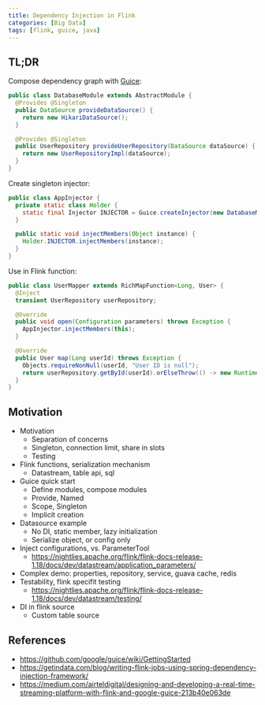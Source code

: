 ```yaml
---
title: Dependency Injection in Flink
categories: [Big Data]
tags: [flink, guice, java]
---
```


## TL;DR

Compose dependency graph with [Guice][1]:

```java
public class DatabaseModule extends AbstractModule {
  @Provides @Singleton
  public DataSource provideDataSource() {
    return new HikariDataSource();
  }

  @Provides @Singleton
  public UserRepository provideUserRepository(DataSource dataSource) {
    return new UserRepositoryImpl(dataSource);
  }
}
```

Create singleton injector:

```java
public class AppInjector {
  private static class Holder {
    static final Injector INJECTOR = Guice.createInjector(new DatabaseModule());
  }

  public static void injectMembers(Object instance) {
    Holder.INJECTOR.injectMembers(instance);
  }
}
```

Use in Flink function:

```java
public class UserMapper extends RichMapFunction<Long, User> {
  @Inject
  transient UserRepository userRepository;

  @Override
  public void open(Configuration parameters) throws Exception {
    AppInjector.injectMembers(this);
  }

  @Override
  public User map(Long userId) throws Exception {
    Objects.requireNonNull(userId, "User ID is null");
    return userRepository.getById(userId).orElseThrow(() -> new RuntimeException("User not found"));
  }
}
```


## Motivation


<!-- more -->

* Motivation
    * Separation of concerns
    * Singleton, connection limit, share in slots
    * Testing
* Flink functions, serialization mechanism
    * Datastream, table api, sql
* Guice quick start
    * Define modules, compose modules
    * Provide, Named
    * Scope, Singleton
    * Implicit creation
* Datasource example
    * No DI, static member, lazy initialization
    * Serialize object, or config only
* Inject configurations, vs. ParameterTool
    * https://nightlies.apache.org/flink/flink-docs-release-1.18/docs/dev/datastream/application_parameters/
* Complex demo: properties, repository, service, guava cache, redis
* Testability, flink specifit testing
    * https://nightlies.apache.org/flink/flink-docs-release-1.18/docs/dev/datastream/testing/
* DI in flink source
    * Custom table source


## References
* https://github.com/google/guice/wiki/GettingStarted
* https://getindata.com/blog/writing-flink-jobs-using-spring-dependency-injection-framework/
* https://medium.com/airteldigital/designing-and-developing-a-real-time-streaming-platform-with-flink-and-google-guice-213b40e063de


[1]: https://github.com/google/guice
